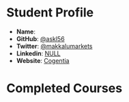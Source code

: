 # Student Profile

- **Name**: 
- **GitHub**: [@askl56](https://github.com/askl56)
- **Twitter**: [@makkalumarkets](http://twitter.com/makkalumarkets)
- **Linkedin**: [NULL](https://linkedin.com)
- **Website**: [Cogentia](http://cogentia.io)

# Completed Courses
